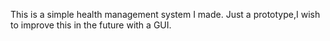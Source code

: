 This is a simple health management system I made.
Just a prototype,I wish to improve this in the future with a GUI.
